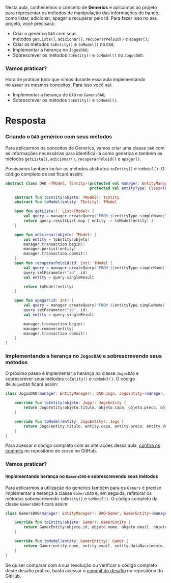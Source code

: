 
Nesta aula, conhecemos o conceito de **Generics** e aplicamos ao projeto para representar os métodos de manipulação das informações do banco, como listar, adicionar, apagar e recuperar pelo Id. Para fazer isso no seu projeto, você precisará:

- Criar o genérico `DAO` com seus métodos `getLista()`, `adicionar()`, `recuperarPeloId()` e `apagar()`;
- Criar os métodos `toEntity()` e `toModel()` no `DAO`;
- Implementar a herança no `JogosDAO`;
- Sobrescrever os métodos `toEntity()` e `toModel()` no `JogosDAO`.

### Vamos praticar?

Hora de praticar tudo que vimos durante essa aula implementando no `Gamer` os mesmos conceitos. Para isso você vai:

- Implementar a herança de `DAO` no `GamersDAO`;
- Sobrescrever os métodos `toEntity()` e `toModel()`.

#  Resposta
### Criando o `DAO` genérico com seus métodos

Para aplicarmos os conceitos de Generics, vamos criar uma classe `DAO` com as informações necessárias para identificá-la como genérica e também os métodos `getLista()`, `adicionar()`, `recuperarPeloId()` e `apagar()`.

Precisamos também incluir os métodos abstratos `toEntity()` e `toModel()`. O código completo de `DAO` ficará assim:

```kotlin
abstract class DAO <TModel, TEntity>(protected val manager: EntityManager,
                                     protected val entityType: Class<TEntity>) {

    abstract fun toEntity(objeto: TModel): TEntity
    abstract fun toModel(entity: TEntity): TModel

    open fun getLista(): List<TModel> {
        val query = manager.createQuery("FROM ${entityType.simpleName}", entityType)
        return query.resultList.map { entity -> toModel(entity) }
    }

    open fun adicionar(objeto: TModel) {
        val entity = toEntity(objeto)
        manager.transaction.begin()
        manager.persist(entity)
        manager.transaction.commit()
    }
    open fun recuperarPeloId(id: Int): TModel {
        val query = manager.createQuery("FROM ${entityType.simpleName} WHERE id=:id", entityType)
        query.setParameter("id", id)
        val entity = query.singleResult

        return toModel(entity)
    }

    open fun apagar(id: Int) {
        val query = manager.createQuery("FROM ${entityType.simpleName} WHERE id=:id", entityType)
        query.setParameter("id", id)
        val entity = query.singleResult

        manager.transaction.begin()
        manager.remove(entity)
        manager.transaction.commit()
    }
}
```

### Implementando a herança no `JogosDAO` e sobrescrevendo seus métodos

O próximo passo é implementar a herança na classe `JogosDAO` e sobrescrever seus métodos `toEntity()` e `toModel()`. O código de `JogosDAO` ficará assim:

```kotlin
class JogosDAO(manager: EntityManager): DAO<Jogo, JogoEntity>(manager, JogoEntity::class.java) {

    override fun toEntity(objeto: Jogo): JogoEntity {
        return JogoEntity(objeto.titulo, objeto.capa, objeto.preco, objeto.descricao, objeto.id)
    }

    override fun toModel(entity: JogoEntity): Jogo {
        return Jogo(entity.titulo, entity.capa, entity.preco, entity.descricao, entity.id)
    }
}
```

Para acessar o código completo com as alterações dessa aula, [confira os commits](https://github.com/alura-cursos/3283-kotlin-alugames-curso3/commits/aula03) no repositório do curso no GitHub.

### Vamos praticar?

#### Implementando herança no `GamersDAO` e sobrescrevendo seus métodos

Para aplicarmos a utilização do generics também para os `Gamers` é preciso implementar a herança à classe `GamersDAO` e, em seguida, refatorar os métodos sobrescrevendo `toEntity()` e `toModel()`. O código completo da classe `GamersDAO` ficará assim:

```kotlin
class GamersDAO(manager: EntityManager): DAO<Gamer, GamerEntity>(manager, GamerEntity::class.java) {

    override fun toEntity(objeto: Gamer): GamerEntity {
        return GamerEntity(objeto.id, objeto.nome, objeto.email, objeto.dataNascimento, objeto.usuario)
    }

    override fun toModel(entity: GamerEntity): Gamer {
        return Gamer(entity.nome, entity.email, entity.dataNascimento, entity.usuario, entity.id)
    }
}
```

Se quiser comparar com a sua resolução ou verificar o código completo deste desafio prático, basta acessar o [commit do desafio](https://github.com/alura-cursos/3283-kotlin-alugames-curso3/commit/0f33ba920afd2ed4689a05d121306a7478e9feb3) no repositório do GitHub.